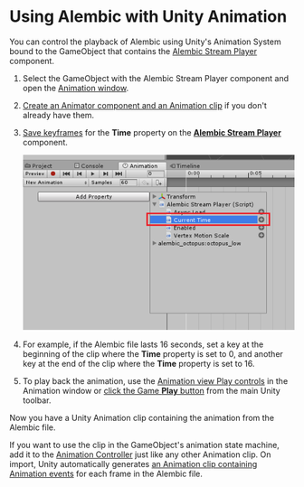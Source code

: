 # Using Alembic with Unity Animation

You can control the playback of Alembic using Unity's Animation System bound to the GameObject that contains the [Alembic Stream Player](ref_StreamPlayer.md) component.

1. Select the GameObject with the Alembic Stream Player component and open the [Animation window](https://docs.unity3d.com/Manual/animeditor-UsingAnimationEditor.html).
2. [Create an Animator component and an Animation clip](https://docs.unity3d.com/Manual/animeditor-CreatingANewAnimationClip.html) if you don't already have them.
3. [Save keyframes](https://docs.unity3d.com/Manual/animeditor-AnimatingAGameObject.html) for the **Time** property on the [**Alembic Stream Player**](ref_StreamPlayer.md) component.

   ![Saving keyframes on the property label Current Time connects the Animation clip to the Time property on the Alembic Stream Player](images/abc_anim_propertylabel.png)
4. For example, if the Alembic file lasts 16 seconds, set a key at the beginning of the clip where the **Time** property is set to 0, and another key at the end of the clip where the **Time** property is set to 16.
5. To play back the animation, use the [Animation view Play controls](https://docs.unity3d.com/Manual/animeditor-UsingAnimationEditor.html) in the Animation window or [click the Game **Play** button](https://docs.unity3d.com/Manual/Toolbar.html) from the main Unity toolbar.

Now you have a Unity Animation clip containing the animation from the Alembic file.

If you want to use the clip in the GameObject's animation state machine, add it to the [Animation Controller](https://docs.unity3d.com/Manual/Animator.html) just like any other Animation clip. On import, Unity automatically generates [an Animation clip containing Animation events](time_frameAnimEvent.md) for each frame in the Alembic file.
